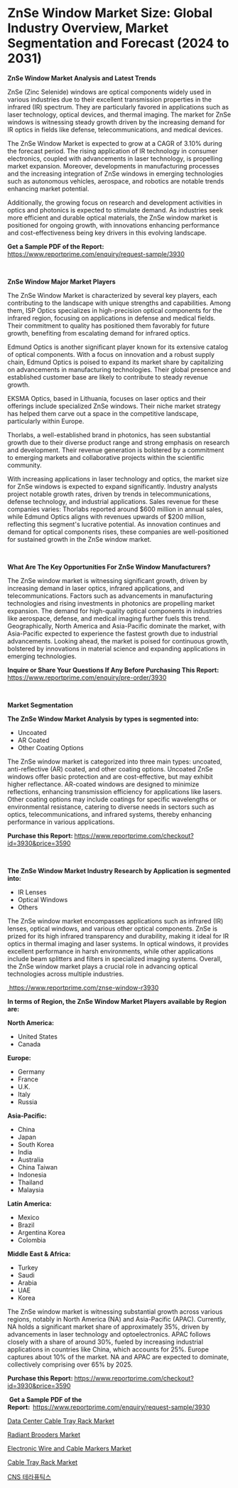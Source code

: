 <p><h1>ZnSe Window Market Size: Global Industry Overview, Market Segmentation and Forecast (2024 to 2031)</h1></p><p><strong>ZnSe Window Market Analysis and Latest Trends</strong></p>
<p><p>ZnSe (Zinc Selenide) windows are optical components widely used in various industries due to their excellent transmission properties in the infrared (IR) spectrum. They are particularly favored in applications such as laser technology, optical devices, and thermal imaging. The market for ZnSe windows is witnessing steady growth driven by the increasing demand for IR optics in fields like defense, telecommunications, and medical devices.</p><p>The ZnSe Window Market is expected to grow at a CAGR of 3.10% during the forecast period. The rising application of IR technology in consumer electronics, coupled with advancements in laser technology, is propelling market expansion. Moreover, developments in manufacturing processes and the increasing integration of ZnSe windows in emerging technologies such as autonomous vehicles, aerospace, and robotics are notable trends enhancing market potential.</p><p>Additionally, the growing focus on research and development activities in optics and photonics is expected to stimulate demand. As industries seek more efficient and durable optical materials, the ZnSe window market is positioned for ongoing growth, with innovations enhancing performance and cost-effectiveness being key drivers in this evolving landscape.</p></p>
<p><strong>Get a Sample PDF of the Report:&nbsp;</strong> <a href="https://www.reportprime.com/enquiry/request-sample/3930">https://www.reportprime.com/enquiry/request-sample/3930</a></p>
<p>&nbsp;</p>
<p><strong>ZnSe Window Major Market Players</strong></p>
<p><p>The ZnSe Window Market is characterized by several key players, each contributing to the landscape with unique strengths and capabilities. Among them, ISP Optics specializes in high-precision optical components for the infrared region, focusing on applications in defense and medical fields. Their commitment to quality has positioned them favorably for future growth, benefiting from escalating demand for infrared optics.</p><p>Edmund Optics is another significant player known for its extensive catalog of optical components. With a focus on innovation and a robust supply chain, Edmund Optics is poised to expand its market share by capitalizing on advancements in manufacturing technologies. Their global presence and established customer base are likely to contribute to steady revenue growth.</p><p>EKSMA Optics, based in Lithuania, focuses on laser optics and their offerings include specialized ZnSe windows. Their niche market strategy has helped them carve out a space in the competitive landscape, particularly within Europe.</p><p>Thorlabs, a well-established brand in photonics, has seen substantial growth due to their diverse product range and strong emphasis on research and development. Their revenue generation is bolstered by a commitment to emerging markets and collaborative projects within the scientific community.</p><p>With increasing applications in laser technology and optics, the market size for ZnSe windows is expected to expand significantly. Industry analysts project notable growth rates, driven by trends in telecommunications, defense technology, and industrial applications. Sales revenue for these companies varies: Thorlabs reported around $600 million in annual sales, while Edmund Optics aligns with revenues upwards of $200 million, reflecting this segment's lucrative potential. As innovation continues and demand for optical components rises, these companies are well-positioned for sustained growth in the ZnSe window market.</p></p>
<p>&nbsp;</p>
<p><strong>What Are The Key Opportunities For ZnSe Window Manufacturers?</strong></p>
<p><p>The ZnSe window market is witnessing significant growth, driven by increasing demand in laser optics, infrared applications, and telecommunications. Factors such as advancements in manufacturing technologies and rising investments in photonics are propelling market expansion. The demand for high-quality optical components in industries like aerospace, defense, and medical imaging further fuels this trend. Geographically, North America and Asia-Pacific dominate the market, with Asia-Pacific expected to experience the fastest growth due to industrial advancements. Looking ahead, the market is poised for continuous growth, bolstered by innovations in material science and expanding applications in emerging technologies.</p></p>
<p><strong>Inquire or Share Your Questions If Any Before Purchasing This Report:</strong> <a href="https://www.reportprime.com/enquiry/pre-order/3930">https://www.reportprime.com/enquiry/pre-order/3930</a></p>
<p>&nbsp;</p>
<p><strong>Market Segmentation</strong></p>
<p><strong>The ZnSe Window Market Analysis by types is segmented into:</strong></p>
<p><ul><li>Uncoated</li><li>AR Coated</li><li>Other Coating Options</li></ul></p>
<p><p>The ZnSe window market is categorized into three main types: uncoated, anti-reflective (AR) coated, and other coating options. Uncoated ZnSe windows offer basic protection and are cost-effective, but may exhibit higher reflectance. AR-coated windows are designed to minimize reflections, enhancing transmission efficiency for applications like lasers. Other coating options may include coatings for specific wavelengths or environmental resistance, catering to diverse needs in sectors such as optics, telecommunications, and infrared systems, thereby enhancing performance in various applications.</p></p>
<p><strong>Purchase this Report:&nbsp;</strong><a href="https://www.reportprime.com/checkout?id=3930&price=3590">https://www.reportprime.com/checkout?id=3930&price=3590</a></p>
<p>&nbsp;</p>
<p><strong>The ZnSe Window Market Industry Research by Application is segmented into:</strong></p>
<p><ul><li>IR Lenses</li><li>Optical Windows</li><li>Others</li></ul></p>
<p><p>The ZnSe window market encompasses applications such as infrared (IR) lenses, optical windows, and various other optical components. ZnSe is prized for its high infrared transparency and durability, making it ideal for IR optics in thermal imaging and laser systems. In optical windows, it provides excellent performance in harsh environments, while other applications include beam splitters and filters in specialized imaging systems. Overall, the ZnSe window market plays a crucial role in advancing optical technologies across multiple industries.</p></p>
<p><a href="https://www.reportprime.com/znse-window-r3930">&nbsp;https://www.reportprime.com/znse-window-r3930</a></p>
<p><strong>In terms of Region, the ZnSe Window Market Players available by Region are:</strong></p>
<p>
    <p> <strong> North America: </strong>
        <ul>
            <li>United States</li>
            <li>Canada</li>
        </ul>
        </p> 
    <p> <strong> Europe: </strong>
        <ul>
            <li>Germany</li>
            <li>France</li>
            <li>U.K.</li>
            <li>Italy</li>
            <li>Russia</li>
        </ul>
        </p> 
    <p> <strong> Asia-Pacific: </strong>
        <ul>
            <li>China</li>
            <li>Japan</li>
            <li>South Korea</li>
            <li>India</li>
            <li>Australia</li>
            <li>China Taiwan</li>
            <li>Indonesia</li>
            <li>Thailand</li>
            <li>Malaysia</li>
        </ul>
        </p> 
    <p> <strong> Latin America: </strong>
        <ul>
            <li>Mexico</li>
            <li>Brazil</li>
            <li>Argentina Korea</li>
            <li>Colombia</li>
        </ul>
        </p> 
    <p> <strong> Middle East & Africa: </strong>
        <ul>
            <li>Turkey</li>
            <li>Saudi</li>
            <li>Arabia</li>
            <li>UAE</li>
            <li>Korea</li>
        </ul>
    </p>
    </p>
<p><p>The ZnSe window market is witnessing substantial growth across various regions, notably in North America (NA) and Asia-Pacific (APAC). Currently, NA holds a significant market share of approximately 35%, driven by advancements in laser technology and optoelectronics. APAC follows closely with a share of around 30%, fueled by increasing industrial applications in countries like China, which accounts for 25%. Europe captures about 10% of the market. NA and APAC are expected to dominate, collectively comprising over 65% by 2025.</p></p>
<p><strong>Purchase this Report: </strong><a href="https://www.reportprime.com/checkout?id=3930&price=3590">https://www.reportprime.com/checkout?id=3930&price=3590</a></p>
<p>&nbsp;<strong>Get a Sample PDF of the Report:&nbsp;&nbsp;</strong><a href="https://www.reportprime.com/enquiry/request-sample/3930">https://www.reportprime.com/enquiry/request-sample/3930</a></p>
<p><strong></strong></p>
<p><p><a href="https://issuu.com/reportprime-2/docs/data-center-cable-tray-rack-market-_bac70ee35a77ea">Data Center Cable Tray Rack Market</a></p><p><a href="https://medium.com/@jasmine.wilson5656/global-radiant-brooders-market-size-share-analysis-by-product-type-by-application-by-region-95663315d881">Radiant Brooders Market</a></p><p><a href="https://github.com/mabutironaldo/Market-Research-Report-List-6/blob/main/electronic-wire-and-cable-markers-market.md">Electronic Wire and Cable Markers Market</a></p><p><a href="https://issuu.com/reportprime-2/docs/cable-tray-rack-market-size-2030.pp_61c08d60aaead9">Cable Tray Rack Market</a></p><p><a href="https://loganorozco7.medium.com/%EA%B8%80%EB%A1%9C%EB%B2%8C-cns-%EC%B9%98%EB%A3%8C%EC%A0%9C-%EC%82%B0%EC%97%85-%EB%B6%84%EC%84%9D-%EB%B3%B4%EA%B3%A0%EC%84%9C-cns-%EC%B9%98%EB%A3%8C%EC%A0%9C-%EC%8B%9C%EC%9E%A5-%EA%B7%9C%EB%AA%A8-%EC%A0%90%EC%9C%A0%EC%9C%A8-%EB%B0%8F-%EC%9C%A0%ED%98%95-%EC%8B%A0%EA%B2%BD%ED%87%B4%ED%96%89%EC%84%B1-%EC%A7%88%ED%99%98-%EA%B8%B0%EB%B6%84-%EC%9E%A5%EC%95%A0-%EC%A0%95%EC%8B%A0%EB%B6%84%EC%97%B4%EC%A6%9D-%EC%9E%90%ED%8F%90%EC%A6%9D-%EC%9A%B0%EC%9A%B8%EC%A6%9D-%EC%9D%91%EC%9A%A9-%EB%B3%91%EC%9B%90-%EC%82%AC%EC%9A%A9-%ED%81%B4%EB%A6%AC%EB%8B%89-%EC%82%AC%EC%9A%A9-e34ba4bbeee2">CNS 테라퓨틱스</a></p></p>